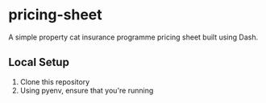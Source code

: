 # pricing-sheet

A simple property cat insurance programme pricing sheet built using Dash.

## Local Setup

1. Clone this repository
2. Using pyenv, ensure that you're running 
